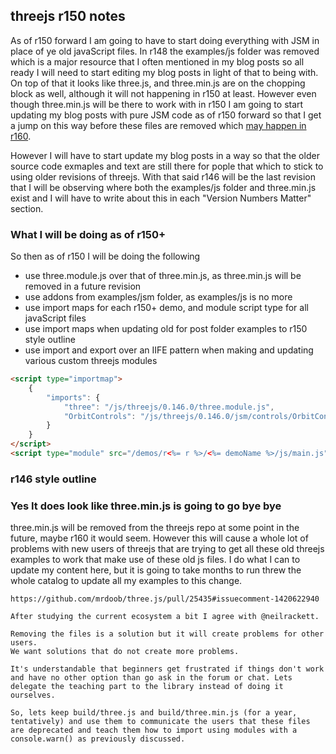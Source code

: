 ## threejs r150 notes

As of r150 forward I am going to have to start doing everything with JSM in place of ye old javaScript files. In r148 the examples/js folder was removed which is a major resource that I often mentioned in my blog posts so all ready I will need to start editing my blog posts in light of that to being with. On top of that it looks like three.js, and three.min.js are on the chopping block as well, although it will not happening in r150 at least. However even though three.min.js will be there to work with in r150 I am going to start updating my blog posts with pure JSM code as of r150 forward so that I get a jump on this way before these files are removed which [may happen in r160](
https://github.com/mrdoob/three.js/pull/25435#issuecomment-1420622940).

However I will have to start update my blog posts in a way so that the older source code exmaples and text are still there for pople that which to stick to using older revisions of threejs. With that said r146 will be the last revision that I will be observing where both the examples/js folder and three.min.js exist and I will have to write about this in each "Version Numbers Matter" section.

### What I will be doing as of r150+

So then as of r150 I will be doing the following

* use three.module.js over that of three.min.js, as three.min.js will be removed in a future revision
* use addons from examples/jsm folder, as examples/js is no more
* use import maps for each r150+ demo, and module script type for all javaScript files
* use import maps when updating old for post folder examples to r150 style outline
* use import and export over an IIFE pattern when making and updating various custom threejs modules

```html
<script type="importmap">
    {
        "imports": {
            "three": "/js/threejs/0.146.0/three.module.js",
            "OrbitControls": "/js/threejs/0.146.0/jsm/controls/OrbitControls.js"
        }
    }
</script>
<script type="module" src="/demos/r<%= r %>/<%= demoName %>/js/main.js"></script>
```

### r146 style outline


### Yes It does look like three.min.js is going to go bye bye

three.min.js will be removed from the threejs repo at some point in the future, maybe r160 it would seem. However this will cause a whole lot of problems with new users of threejs that are trying to get all these old threejs examples to work that make use of these old js files. I do what I can to update my content here, but it is going to take months to run threw the whole catalog to update all my examples to this change.

```
https://github.com/mrdoob/three.js/pull/25435#issuecomment-1420622940

After studying the current ecosystem a bit I agree with @neilrackett.
 
Removing the files is a solution but it will create problems for other users.
We want solutions that do not create more problems.
 
It's understandable that beginners get frustrated if things don't work and have no other option than go ask in the forum or chat. Lets delegate the teaching part to the library instead of doing it ourselves.
 
So, lets keep build/three.js and build/three.min.js (for a year, tentatively) and use them to communicate the users that these files are deprecated and teach them how to import using modules with a console.warn() as previously discussed.
```